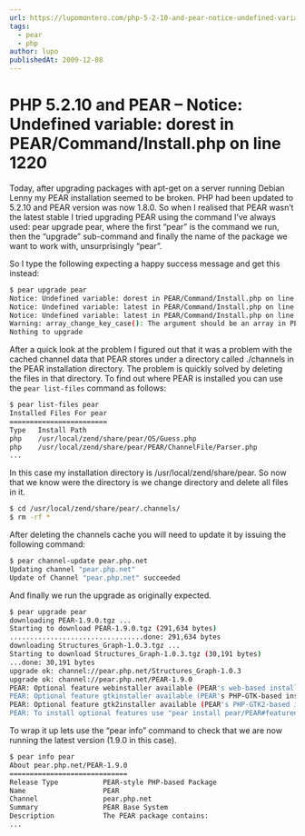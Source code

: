 ```yaml
---
url: https://lupomontero.com/php-5-2-10-and-pear-notice-undefined-variable-dorest-in-pearcommandinstall-php-on-line-1220/
tags:
  - pear
  - php
author: lupo
publishedAt: 2009-12-08
---
```


# PHP 5.2.10 and PEAR – Notice: Undefined variable: dorest in PEAR/Command/Install.php on line 1220

Today, after upgrading packages with apt-get on a server running Debian Lenny my
PEAR installation seemed to be broken. PHP had been updated to 5.2.10 and PEAR
version was now 1.8.0. So when I realised that PEAR wasn’t the latest stable I
tried upgrading PEAR using the command I’ve always used: pear upgrade pear,
where the first “pear” is the command we run, then the “upgrade” sub-command and
finally the name of the package we want to work with, unsurprisingly “pear”.

So I type the following expecting a happy success message and get this instead:

```sh
$ pear upgrade pear
Notice: Undefined variable: dorest in PEAR/Command/Install.php on line 1220
Notice: Undefined variable: latest in PEAR/Command/Install.php on line 1228
Notice: Undefined variable: latest in PEAR/Command/Install.php on line 1234
Warning: array_change_key_case(): The argument should be an array in PEAR/Command/Install.php on line 1234
Nothing to upgrade
```

After a quick look at the problem I figured out that it was a problem with the
cached channel data that PEAR stores under a directory called ./channels in the
PEAR installation directory. The problem is quickly solved by deleting the files
in that directory. To find out where PEAR is installed you can use the
`pear list-files` command as follows:

```sh
$ pear list-files pear
Installed Files For pear
========================
Type   Install Path
php    /usr/local/zend/share/pear/OS/Guess.php
php    /usr/local/zend/share/pear/PEAR/ChannelFile/Parser.php
...
```

In this case my installation directory is /usr/local/zend/share/pear. So now
that we know were the directory is we change directory and delete all files in
it.

```sh
$ cd /usr/local/zend/share/pear/.channels/
$ rm -rf *
```

After deleting the channels cache you will need to update it by issuing the
following command:

```sh
$ pear channel-update pear.php.net
Updating channel "pear.php.net"
Update of Channel "pear.php.net" succeeded
```

And finally we run the upgrade as originally expected.

```sh
$ pear upgrade pear
downloading PEAR-1.9.0.tgz ...
Starting to download PEAR-1.9.0.tgz (291,634 bytes)
.................................done: 291,634 bytes
downloading Structures_Graph-1.0.3.tgz ...
Starting to download Structures_Graph-1.0.3.tgz (30,191 bytes)
...done: 30,191 bytes
upgrade ok: channel://pear.php.net/Structures_Graph-1.0.3
upgrade ok: channel://pear.php.net/PEAR-1.9.0
PEAR: Optional feature webinstaller available (PEAR's web-based installer)
PEAR: Optional feature gtkinstaller available (PEAR's PHP-GTK-based installer)
PEAR: Optional feature gtk2installer available (PEAR's PHP-GTK2-based installer)
PEAR: To install optional features use "pear install pear/PEAR#featurename"
```

To wrap it up lets use the “pear info” command to check that we are now running
the latest version (1.9.0 in this case).

```sh
$ pear info pear
About pear.php.net/PEAR-1.9.0
=============================
Release Type           PEAR-style PHP-based Package
Name                   PEAR
Channel                pear.php.net
Summary                PEAR Base System
Description            The PEAR package contains:
...
```
